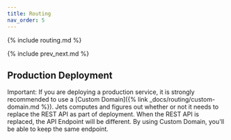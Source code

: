 ```yaml
---
title: Routing
nav_order: 5
---
```


{% include routing.md %}

{% include prev_next.md %}

## Production Deployment

Important: If you are deploying a production service, it is strongly recommended to use a [Custom Domain]({% link _docs/routing/custom-domain.md %}). Jets computes and figures out whether or not it needs to replace the REST API as part of deployment. When the REST API is replaced, the API Endpoint will be different. By using Custom Domain, you'll be able to keep the same endpoint.
